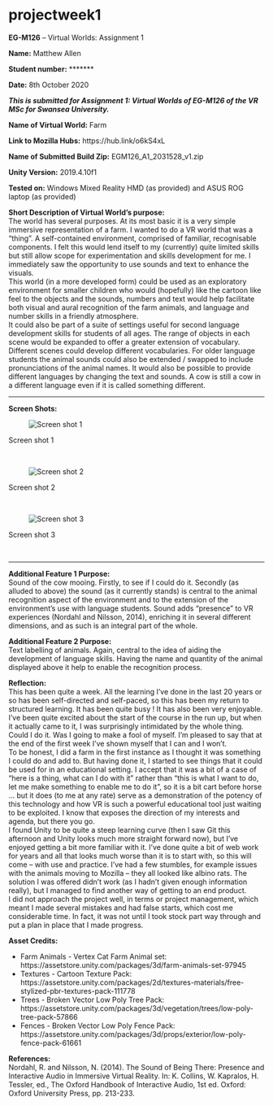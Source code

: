# projectweek1
<p><strong>EG-M126</strong> – Virtual Worlds: Assignment 1</p>
<p><strong>Name:</strong>  Matthew Allen</p>
<p><strong>Student number:</strong>  *******</p>
<p><strong>Date:</strong>  8th October 2020</p>
<p><strong><em>This is submitted for Assignment 1: Virtual Worlds of EG-M126 of the VR MSc for Swansea University.</em></strong></p>
<p><strong>Name of Virtual World:</strong>  Farm</p>
<p><strong>Link to Mozilla Hubs:</strong> https://hub.link/o6kS4xL</p>
<p><strong>Name of Submitted Build Zip:</strong> EGM126_A1_2031528_v1.zip</p>
<p><strong>Unity Version:</strong>  2019.4.10f1</p>
<p><strong>Tested on:</strong>  Windows Mixed Reality HMD (as provided) and ASUS ROG laptop (as provided)</p>
<p><strong>Short Description of Virtual World’s purpose:</strong><br>
The world has several purposes.  At its most basic it is a very simple immersive representation of a farm.  I wanted to do a VR world that was a “thing”.  A self-contained environment, comprised of familiar, recognisable components.  I felt this would lend itself to my (currently) quite limited skills but still allow scope for experimentation and skills development for me.  I immediately saw the opportunity to use sounds and text to enhance the visuals.<br>
This world (in a more developed form) could be used as an exploratory environment for smaller children who would (hopefully) like the cartoon like feel to the objects and the sounds, numbers and text would help facilitate both visual and aural recognition of the farm animals, and language and number skills in a friendly atmosphere.<br>
It could also be part of a suite of settings useful for second language development skills for students of all ages.  The range of objects in each scene would be expanded to offer a greater extension of vocabulary.  Different scenes could develop different vocabularies.  For older language students the animal sounds could also be extended / swapped to include pronunciations of the animal names.  It would also be possible to provide different languages by changing the text and sounds.  A cow is still a cow in a different language even if it is called something different.</p>
<hr>
<p><strong>Screen Shots:</strong></p>
<p><figure><image src="https://github.com/mumblespolecat/projectweek1/blob/master/Assets/ScreenShot1.jpg" title="Screen shot 1" alt="Screen shot 1"></figure><figcaption>Screen shot 1</figcaption></p><p>&nbsp;</p>
<p><figure><image src="https://github.com/mumblespolecat/projectweek1/blob/master/Assets/ScreenShot2.jpg" title="Screen shot 2" alt="Screen shot 2"></figure><figcaption>Screen shot 2</figcaption></p><p>&nbsp;</p>
<p><figure><image src="https://github.com/mumblespolecat/projectweek1/blob/master/Assets/ScreenShot3.jpg" title="Screen shot 3" alt="Screen shot 3"></figure><figcaption>Screen shot 3</figcaption></p><p>&nbsp;</p>
<hr>
<p><strong>Additional Feature 1 Purpose:</strong><br>  Sound of the cow mooing.  Firstly, to see if I could do it.  Secondly (as alluded to above) the sound (as it currently stands) is central to the animal recognition aspect of the environment and to the extension of the environment’s use with language students.  Sound adds “presence” to VR experiences (Nordahl and Nilsson, 2014), enriching it in several different dimensions, and as such is an integral part of the whole.</p>
<p><strong>Additional Feature 2 Purpose:</strong><br>  Text labelling of animals.  Again, central to the idea of aiding the development of language skills.  Having the name and quantity of the animal displayed above it help to enable the recognition process.</p>

<p><strong>Reflection:</strong><br>
This has been quite a week.  All the learning I’ve done in the last 20 years or so has been self-directed and self-paced, so this has been my return to structured learning.  It has been quite busy !  It has also been very enjoyable.  I’ve been quite excited about the start of the course in the run up, but when it actually came to it, I was surprisingly intimidated by the whole thing.  Could I do it.  Was I going to make a fool of myself.  I’m pleased to say that at the end of the first week I’ve shown myself that I can and I won’t.<br>
To be honest, I did a farm in the first instance as I thought it was something I could do and add to.  But having done it, I started to see things that it could be used for in an educational setting.  I accept that it was a bit of a case of “here is a thing, what can I do with it” rather than “this is what I want to do, let me make something to enable me to do it”, so it is a bit cart before horse … but it does (to me at any rate) serve as a demonstration of the potency of this technology and how VR is such a powerful educational tool just waiting to be exploited.  I know that exposes the direction of my interests and agenda, but there you go.<br>
I found Unity to be quite a steep learning curve (then I saw Git this afternoon and Unity looks much more straight forward now), but I’ve enjoyed getting a bit more familiar with it.  I’ve done quite a bit of web work for years and all that looks much worse than it is to start with, so this will come – with use and practice.  I’ve had a few stumbles, for example issues with the animals moving to Mozilla – they all looked like albino rats.  The solution I was offered didn’t work (as I hadn’t given enough information really), but I managed to find another way of getting to an end product.<br>
I did not approach the project well, in terms or project management, which meant I made several mistakes and had false starts, which cost me considerable time.  In fact, it was not until I took stock part way through and put a plan in place that I made progress.</p>

<p><strong>Asset Credits:</strong></p>
<ul>
<li>Farm Animals - Vertex Cat Farm Animal set:  https://assetstore.unity.com/packages/3d/farm-animals-set-97945</li>
<li>Textures - Cartoon Texture Pack:  https://assetstore.unity.com/packages/2d/textures-materials/free-stylized-pbr-textures-pack-111778</li>
<li>Trees - Broken Vector Low Poly Tree Pack:  https://assetstore.unity.com/packages/3d/vegetation/trees/low-poly-tree-pack-57866</li>
<li>Fences - Broken Vector Low Poly Fence Pack:  https://assetstore.unity.com/packages/3d/props/exterior/low-poly-fence-pack-61661</li>
</ul>

<p><strong>References:</strong><br>
Nordahl, R. and Nilsson, N. (2014). The Sound of Being There: Presence and Interactive Audio in Immersive Virtual Reality. In: K. Collins, W. Kapralos, H. Tessler, ed., The Oxford Handbook of Interactive Audio, 1st ed. Oxford: Oxford University Press, pp. 213-233.</p>
